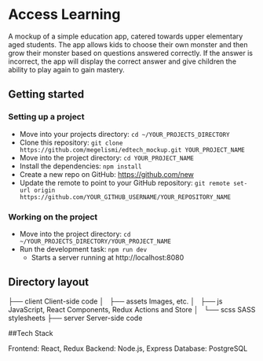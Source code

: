 # Access Learning 

A mockup of a simple education app, catered towards upper elementary aged students. The app allows kids to choose their own monster and then grow their monster based on questions answered correctly. If the answer is incorrect, the app will display the correct answer and give children the ability to play again to gain mastery. 

## Getting started

### Setting up a project

* Move into your projects directory: `cd ~/YOUR_PROJECTS_DIRECTORY`
* Clone this repository: `git clone https://github.com/megelismi/edtech_mockup.git YOUR_PROJECT_NAME`
* Move into the project directory: `cd YOUR_PROJECT_NAME`
* Install the dependencies: `npm install`
* Create a new repo on GitHub: https://github.com/new
* Update the remote to point to your GitHub repository: `git remote set-url origin https://github.com/YOUR_GITHUB_USERNAME/YOUR_REPOSITORY_NAME`

### Working on the project

* Move into the project directory: `cd ~/YOUR_PROJECTS_DIRECTORY/YOUR_PROJECT_NAME`
* Run the development task: `npm run dev`
    * Starts a server running at http://localhost:8080

## Directory layout

├── client      Client-side code
│   ├── assets  Images, etc.
│   ├── js      JavaScript, React Components, Redux Actions and Store
│   └── scss    SASS stylesheets
├── server      Server-side code

##Tech Stack

Frontend: React, Redux
Backend: Node.js, Express
Database: PostgreSQL
